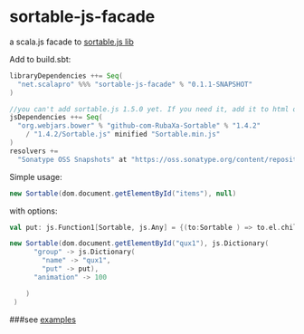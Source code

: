 # sortable-js-facade
a scala.js facade to [sortable.js lib](https://github.com/RubaXa/Sortable)

Add to build.sbt:

```scala
libraryDependencies ++= Seq(
  "net.scalapro" %%% "sortable-js-facade" % "0.1.1-SNAPSHOT"
)

//you can't add sortable.js 1.5.0 yet. If you need it, add it to html of the page manually
jsDependencies ++= Seq(
  "org.webjars.bower" % "github-com-RubaXa-Sortable" % "1.4.2"
    / "1.4.2/Sortable.js" minified "Sortable.min.js"
)
resolvers +=
  "Sonatype OSS Snapshots" at "https://oss.sonatype.org/content/repositories/snapshots"
```  
  
Simple usage:
```scala
new Sortable(dom.document.getElementById("items"), null)
```

with options:
```scala
val put: js.Function1[Sortable, js.Any] = {(to:Sortable ) => to.el.children.length < 4}

new Sortable(dom.document.getElementById("qux1"), js.Dictionary(
      "group" -> js.Dictionary(
        "name" -> "qux1",
        "put" -> put),
      "animation" -> 100

    )
 )
```

###see [examples](https://github.com/Kremlianski/scalajs-sortable-demos)

